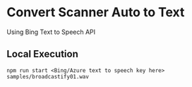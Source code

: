 # Convert Scanner Auto to Text

Using Bing Text to Speech API

## Local Execution

`npm run start <Bing/Azure text to speech key here> samples/broadcastify01.wav`